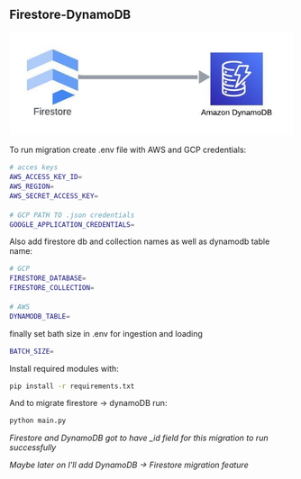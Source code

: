 ## Firestore-DynamoDB

![migration.jpeg](migration.jpeg)


To run migration create .env file with AWS and GCP credentials:
```bash
# acces keys
AWS_ACCESS_KEY_ID=
AWS_REGION=
AWS_SECRET_ACCESS_KEY=

# GCP PATH TO .json credentials
GOOGLE_APPLICATION_CREDENTIALS=
```
Also add firestore db and collection names as well as dynamodb table name:
```bash
# GCP
FIRESTORE_DATABASE=
FIRESTORE_COLLECTION=

# AWS
DYNAMODB_TABLE=
```

finally set bath size in .env for ingestion and loading
```bash
BATCH_SIZE=
```

Install required modules with:

```bash
pip install -r requirements.txt
```

And to migrate firestore -> dynamoDB run:

```bash
python main.py
```

*Firestore and DynamoDB got to have _id field for this migration to run successfully*

*Maybe later on I'll add DynamoDB -> Firestore migration feature*
